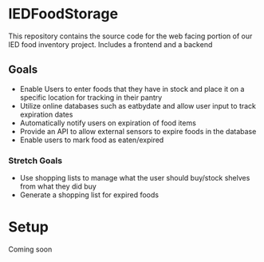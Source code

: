 # IEDFoodStorage

This repository contains the source code for the web facing portion of our IED food inventory project. Includes a frontend and a backend

## Goals
- Enable Users to enter foods that they have in stock and place it on a specific location for tracking in their pantry
- Utilize online databases such as eatbydate and allow user input to track expiration dates
- Automatically notify users on expiration of food items
- Provide an API to allow external sensors to expire foods in the database
- Enable users to mark food as eaten/expired

### Stretch Goals

- Use shopping lists to manage what the user should buy/stock shelves from what they did buy
- Generate a shopping list for expired foods

# Setup

Coming soon
